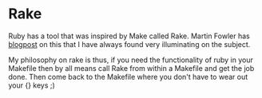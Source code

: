 # Rake

Ruby has a tool that was inspired by Make called Rake.  Martin Fowler has [blogpost](http://martinfowler.com/articles/rake.html) on this that I have always found very illuminating on the subject.

My philosophy on rake is thus, if you need the functionality of ruby in your Makefile then by all means call Rake from within a Makefile and get the job done.  Then come back to the Makefile where you don't have to wear out your {} keys ;)

